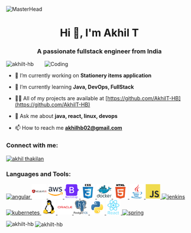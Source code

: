 ![MasterHead](https://img.freepik.com/free-vector/workspace-with-robot-working-computer-keyboard-top-view_107791-3428.jpg?w=1380&t=st=1707152587~exp=1707153187~hmac=e887b920d6a45fd7b39f6db795fa97ea94a54477c316c128beacdf96e7eccf3b)
<h1 align="center">Hi 👋, I'm Akhil T</h1>
<h3 align="center">A passionate fullstack engineer from India</h3>
<img align="right" alt="Coding" width="400" src="https://media.licdn.com/dms/image/C5112AQHdicr9zJ_T2A/article-cover_image-shrink_720_1280/0/1571722800713?e=2147483647&v=beta&t=SIsydfHmqsDTEBc1gR5T_ag6JaDF0WHSW68A8ZzkdKo">
<p align="left"> <img src="https://komarev.com/ghpvc/?username=akhilt-hb&label=Profile%20views&color=0e75b6&style=flat" alt="akhilt-hb" /> </p>

- 🔭 I’m currently working on **Stationery items application**

- 🌱 I’m currently learning **Java, DevOps, FullStack**

- 👨‍💻 All of my projects are available at [https://github.com/AkhilT-HB](https://github.com/AkhilT-HB)

- 💬 Ask me about **java, react, linux, devops**

- 📫 How to reach me **akhilhb02@gmail.com**

<h3 align="left">Connect with me:</h3>
<p align="left">
<a href="https://linkedin.com/in/akhil thakilan" target="blank"><img align="center" src="https://raw.githubusercontent.com/rahuldkjain/github-profile-readme-generator/master/src/images/icons/Social/linked-in-alt.svg" alt="akhil thakilan" height="30" width="40" /></a>
</p>

<h3 align="left">Languages and Tools:</h3>
<p align="left"> <a href="https://angular.io" target="_blank" rel="noreferrer"> <img src="https://angular.io/assets/images/logos/angular/angular.svg" alt="angular" width="40" height="40"/> </a> <a href="https://angular.io" target="_blank" rel="noreferrer"> <img src="https://raw.githubusercontent.com/devicons/devicon/master/icons/angularjs/angularjs-original-wordmark.svg" alt="angularjs" width="40" height="40"/> </a> <a href="https://aws.amazon.com" target="_blank" rel="noreferrer"> <img src="https://raw.githubusercontent.com/devicons/devicon/master/icons/amazonwebservices/amazonwebservices-original-wordmark.svg" alt="aws" width="40" height="40"/> </a> <a href="https://getbootstrap.com" target="_blank" rel="noreferrer"> <img src="https://raw.githubusercontent.com/devicons/devicon/master/icons/bootstrap/bootstrap-plain-wordmark.svg" alt="bootstrap" width="40" height="40"/> </a> <a href="https://www.w3schools.com/css/" target="_blank" rel="noreferrer"> <img src="https://raw.githubusercontent.com/devicons/devicon/master/icons/css3/css3-original-wordmark.svg" alt="css3" width="40" height="40"/> </a> <a href="https://www.docker.com/" target="_blank" rel="noreferrer"> <img src="https://raw.githubusercontent.com/devicons/devicon/master/icons/docker/docker-original-wordmark.svg" alt="docker" width="40" height="40"/> </a> <a href="https://www.w3.org/html/" target="_blank" rel="noreferrer"> <img src="https://raw.githubusercontent.com/devicons/devicon/master/icons/html5/html5-original-wordmark.svg" alt="html5" width="40" height="40"/> </a> <a href="https://www.java.com" target="_blank" rel="noreferrer"> <img src="https://raw.githubusercontent.com/devicons/devicon/master/icons/java/java-original.svg" alt="java" width="40" height="40"/> </a> <a href="https://developer.mozilla.org/en-US/docs/Web/JavaScript" target="_blank" rel="noreferrer"> <img src="https://raw.githubusercontent.com/devicons/devicon/master/icons/javascript/javascript-original.svg" alt="javascript" width="40" height="40"/> </a> <a href="https://www.jenkins.io" target="_blank" rel="noreferrer"> <img src="https://www.vectorlogo.zone/logos/jenkins/jenkins-icon.svg" alt="jenkins" width="40" height="40"/> </a> <a href="https://kubernetes.io" target="_blank" rel="noreferrer"> <img src="https://www.vectorlogo.zone/logos/kubernetes/kubernetes-icon.svg" alt="kubernetes" width="40" height="40"/> </a> <a href="https://www.linux.org/" target="_blank" rel="noreferrer"> <img src="https://raw.githubusercontent.com/devicons/devicon/master/icons/linux/linux-original.svg" alt="linux" width="40" height="40"/> </a> <a href="https://www.oracle.com/" target="_blank" rel="noreferrer"> <img src="https://raw.githubusercontent.com/devicons/devicon/master/icons/oracle/oracle-original.svg" alt="oracle" width="40" height="40"/> </a> <a href="https://www.postgresql.org" target="_blank" rel="noreferrer"> <img src="https://raw.githubusercontent.com/devicons/devicon/master/icons/postgresql/postgresql-original-wordmark.svg" alt="postgresql" width="40" height="40"/> </a> <a href="https://www.python.org" target="_blank" rel="noreferrer"> <img src="https://raw.githubusercontent.com/devicons/devicon/master/icons/python/python-original.svg" alt="python" width="40" height="40"/> </a> <a href="https://reactjs.org/" target="_blank" rel="noreferrer"> <img src="https://raw.githubusercontent.com/devicons/devicon/master/icons/react/react-original-wordmark.svg" alt="react" width="40" height="40"/> </a> <a href="https://spring.io/" target="_blank" rel="noreferrer"> <img src="https://www.vectorlogo.zone/logos/springio/springio-icon.svg" alt="spring" width="40" height="40"/> </a> </p>

<p><img align="left" src="https://github-readme-stats.vercel.app/api/top-langs?username=akhilt-hb&show_icons=true&locale=en&layout=compact" alt="akhilt-hb" /></p>

<p>&nbsp;<img align="center" src="https://github-readme-stats.vercel.app/api?username=akhilt-hb&show_icons=true&locale=en" alt="akhilt-hb" /></p>
